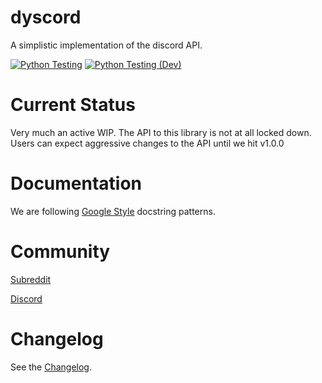 # dyscord

A simplistic implementation of the discord API.

[![Python Testing](https://github.com/jmurrayufo/dyscord/actions/workflows/python-testing.yml/badge.svg?branch=main)](https://github.com/jmurrayufo/dyscord/actions/workflows/python-testing.yml) [![Python Testing (Dev)](https://github.com/jmurrayufo/dyscord/actions/workflows/python-testing.yml/badge.svg?branch=dev)](https://github.com/jmurrayufo/dyscord/actions/workflows/python-testing.yml)

# Current Status

Very much an active WIP. The API to this library is not at all locked down. Users can expect aggressive changes to the API until we hit v1.0.0

# Documentation

We are following [Google Style](https://sphinxcontrib-napoleon.readthedocs.io/en/latest/example_google.html) docstring patterns.

# Community

[Subreddit](https://www.reddit.com/r/dyscord/)

[Discord](https://discord.gg/Q9NFzgZx)

# Changelog

See the [Changelog](docs/changelog.md).